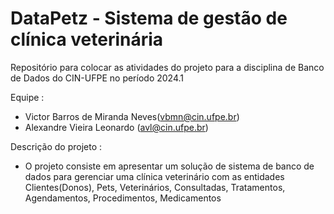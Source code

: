 # DataPetz - Sistema de gestão de clínica veterinária 

Repositório para colocar as atividades do projeto para a disciplina de Banco de Dados do CIN-UFPE no período 2024.1

Equipe : 
- Victor Barros de Miranda Neves(vbmn@cin.ufpe.br)
- Alexandre Vieira Leonardo (avl@cin.ufpe.br)

Descrição do projeto :

- O projeto consiste em apresentar um solução de sistema de banco de dados para gerenciar uma clínica veterinário com as entidades Clientes(Donos), Pets, Veterinários, Consultadas, Tratamentos, Agendamentos, Procedimentos, Medicamentos

